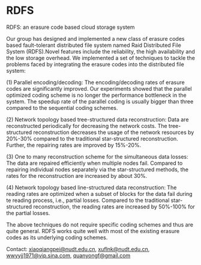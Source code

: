 RDFS
====

RDFS: an erasure code based cloud storage system

Our group has designed and implemented a new class of erasure codes based fault-tolerant distributed file system named Raid Distributed File System (RDFS).Novel features include the reliability, the high availability and the low storage overhead. We implemented a set of techniques to tackle the problems faced by integrating the erasure codes into the distributed file system:

(1) Parallel encoding/decoding: The encoding/decoding rates of erasure codes are significantly improved. Our experiments showed that the parallel optimized coding scheme is no longer the performance bottleneck in the system. The speedup rate of the parallel coding is usually bigger than three compared to the sequential coding schemes. 

(2) Network topology based tree-structured data reconstruction: Data are reconstructed periodically for decreasing the network costs. The tree-structured reconstruction decreases the usage of the network resources by 20%-30% compared to the traditional star-structured reconstruction. Further, the repairing rates are improved by 15%-20%.

(3) One to many reconstruction scheme for the simultaneous data losses: The data are repaired efficiently when multiple nodes fail. Compared to repairing individual nodes separately via the star-structured methods, the rates for the reconstruction are increased by about 30%. 

(4) Network topology based line-structured data reconstruction: The reading rates are optimized when a subset of blocks for the data fail during te reading process, i.e., partial losses. Compared to the traditional star-structured reconstruction, the reading rates are increased by 50%-100% for the partial losses.

The above techniques do not require specific coding schemes and thus are quite general. RDFS works quite well with most of the existing erasure codes as its underlying coding schemes.



  Contact: xiaoqiangpei@nudt.edu.cn, xuflnk@nudt.edu.cn, wwyyjj1971@vip.sina.com, quanyongf@gmail.com

